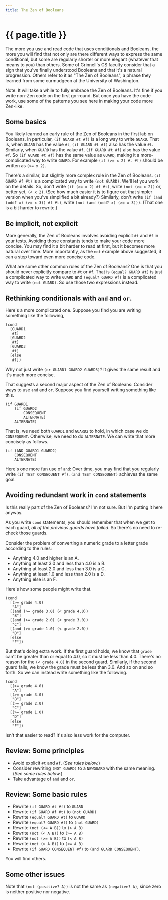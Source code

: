```yaml
---
title: The Zen of Booleans
---
```

# {{ page.title }}

The more you use and read code that uses conditionals and Booleans,
the more you will find that not only are there different ways to
express the same conditional, but some are regularly shorter or
more elegant (whatever that means to you) than others.  Some of
Grinnell's CS faculty consider that a sign that you've finally
understood Booleans and that it's a natural progression.  Others
refer to it as "The Zen of Booleans", a phrase they learned from
some curmudgeon at the University of Washington.

Note: It will take a while to fully embrace the Zen of Booleans.
It's fine if you write non-Zen code on the first go-round.  But
once you have the code work, use some of the patterns you see here
in making your code more Zen-like.

## Some basics

You likely learned an early rule of the Zen of Booleans in the first
lab on Booleans.  In particular, `(if GUARD #t #f)` is a long way
to write `GUARD`.  That is, when `GUARD` has the value `#t`, `(if
GUARD #t #f)` also has the value `#t`.  Similarly, when `GUARD` has
the value `#f`, `(if GUARD #t #f)` also has the value `#f`.  So
`(if GUARD #t #f)` has the same value as `GUARD`, making it a
more-complicated way to write `GUARD`.  For example `(if (>= x 2)
#t #f)` should be written as `(>= x 2)`.

There's a similar, but slightly more complex rule in the Zen of
Booleans.  `(if GUARD #f #t)` is a complicated way to write
`(not GUARD)`.  We'll let you work on the details.  So,
don't write `(if (>= x 2) #f #t)`, write `(not (>= x 2))` or,
better yet, `(< x 2)`.  (See how much easier it is to figure
out that simpler version when you've simplified a bit already?)
Similarly, don't write `(if (and (odd? x) (>= x 3)) #f #t)`, write
`(not (and (odd? x) (>= x 3)))`.  (That one is a bit harder to
rewrite.)

## Be implicit, not explicit

More generally, the Zen of Booleans involves avoiding explicit
`#t` and `#f` in your tests.  Avoiding those constants tends
to make your code more concise.  You may find it a bit harder to
read at first, but it becomes more natural over time.  More importantly,
as the `not` example above suggested, it can a step toward even more
concise code.

What are some other common rules of the Zen of Booleans?  One is
that you should never explicitly compare to `#t` or `#f`.  That
is `(equal? GUARD #t)` is just a complicated way to write `GUARD` and
`(equal? GUARD #f)` is a complicated way to write `(not GUARD)`.  So
use those two expressions instead.

## Rethinking conditionals with `and` and `or`.

Here's a more complicated one.  Suppose you find you are writing
something like the following,

```drracket
(cond
  [GUARD1
   #t]
  [GUARD2
   #t]
  [GUARD3
   #t]
  [else
   #f])
```

Why not just write `(or GUARD1 GUARD2 GUARD3)`?  It gives the same
result and it's much more concise.

That suggests a second major aspect of the Zen of Booleans: Consider
ways to use `and` and `or`.  Suppose you find yourself writing
something like this.

```drracket
(if GUARD1
    (if GUARD2
        CONSEQUENT
        ALTERNATE)
    ALTERNATE)
```

That is, we need both `GUARD1` and `GUARD2` to hold, in which case we
do `CONSEQUENT`.  Otherwise, we need to do `ALTERNATE`.  We can write
that more concisely as follows.

```drracket
(if (AND GUARD1 GUARD2)
    CONSEQUENT
    ALTERNATE)
```

Here's one more fun use of `and`: Over time, you may find that you
regularly write `(if TEST CONSEQUENT #f)`.  `(and TEST CONSEQUENT)`
achieves the same goal.

## Avoiding redundant work in `cond` statements

Is this really part of the Zen of Booleans?  I'm not sure.  But I'm putting
it here anyway.

As you write `cond` statements, you should remember that when we get to
each guard, *all of the previous guards have failed*.  So there's no
need to re-check those guards.

Consider the problem of converting a numeric grade to a letter grade 
according to the rules: 

* Anything 4.0 and higher is an A.
* Anything at least 3.0 and less than 4.0 is a B.
* Anything at least 2.0 and less than 3.0 is a C.
* Anything at least 1.0 and less than 2.0 is a D.
* Anything else is an F.

Here's how some people might write that.

```drracket
(cond
  [(>= grade 4.0)
   "A"]
  [(and (>= grade 3.0) (< grade 4.0))
   "B"]
  [(and (>= grade 2.0) (< grade 3.0))
   "C"]
  [(and (>= grade 1.0) (< grade 2.0))
   "D"]
  [else
   "F"])
```

But that's doing extra work.  If the first guard holds, we know that
`grade` can't be greater than or equal to 4.0, so it must be less than
4.0.  There's no reason for the `(< grade 4.0)` in the second guard.
Similarly, if the second guard fails, we know the grade must be less than
3.0.  And so on and so forth.  So we can instead write something like
the following.

```drracket
(cond
  [(>= grade 4.0)
   "A"]
  [(>= grade 3.0)
   "B"]
  [(>= grade 2.0)
   "C"]
  [(>= grade 1.0)
   "D"]
  [else
   "F"])
```

Isn't that easier to read?  It's also less work for the computer.

## Review: Some principles

* Avoid explicit `#t` and `#f`.  (_See rules below._)
* Consider rewriting `(NOT GUARD)` to a `NEWGUARD` with the same meaning.  (_See some rules below._)
* Take advantage of `and` and `or`.

## Review: Some basic rules

* Rewrite `(if GUARD #t #f)` to `GUARD`
* Rewrite `(if GUARD #f #t)` to `(not GUARD)`
* Rewrite `(equal? GUARD #t)` to `GUARD`
* Rewrite `(equal? GUARD #f)` to `(not GUARD)`
* Rewrite `(not (<= A B))` to `(> A B)`
* Rewrite `(not (< A B))` to `(>= A B)`
* Rewrite `(not (>= A B))` to `(< A B)`
* Rewrite `(not (> A B))` to `(<= A B)`
* Rewrite `(if GUARD CONSEQUENT #f)` to `(and GUARD CONSEQUENT)`.

You will find others.

## Some other issues

Note that `(not (positive? A))` is not the same as `(negative? A)`, since
zero is neither positive nor negative.
